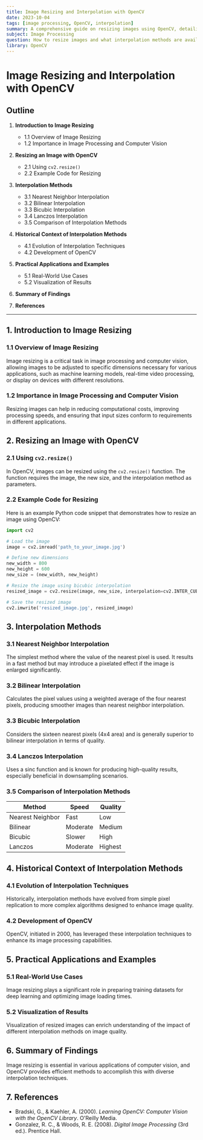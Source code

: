 ```yaml
---
title: Image Resizing and Interpolation with OpenCV
date: 2023-10-04
tags: [image processing, OpenCV, interpolation]
summary: A comprehensive guide on resizing images using OpenCV, detailing interpolation methods and practical applications.
subject: Image Processing
question: How to resize images and what interpolation methods are available in OpenCV?
library: OpenCV
---
```


# Image Resizing and Interpolation with OpenCV

## Outline

1. **Introduction to Image Resizing**
   - 1.1 Overview of Image Resizing
   - 1.2 Importance in Image Processing and Computer Vision

2. **Resizing an Image with OpenCV**
   - 2.1 Using `cv2.resize()`
   - 2.2 Example Code for Resizing

3. **Interpolation Methods**
   - 3.1 Nearest Neighbor Interpolation
   - 3.2 Bilinear Interpolation
   - 3.3 Bicubic Interpolation
   - 3.4 Lanczos Interpolation
   - 3.5 Comparison of Interpolation Methods

4. **Historical Context of Interpolation Methods**
   - 4.1 Evolution of Interpolation Techniques
   - 4.2 Development of OpenCV

5. **Practical Applications and Examples**
   - 5.1 Real-World Use Cases
   - 5.2 Visualization of Results

6. **Summary of Findings**

7. **References**

---

## 1. Introduction to Image Resizing 

### 1.1 Overview of Image Resizing
Image resizing is a critical task in image processing and computer vision, allowing images to be adjusted to specific dimensions necessary for various applications, such as machine learning models, real-time video processing, or display on devices with different resolutions.

### 1.2 Importance in Image Processing and Computer Vision
Resizing images can help in reducing computational costs, improving processing speeds, and ensuring that input sizes conform to requirements in different applications.

## 2. Resizing an Image with OpenCV 

### 2.1 Using `cv2.resize()`
In OpenCV, images can be resized using the `cv2.resize()` function. The function requires the image, the new size, and the interpolation method as parameters.

### 2.2 Example Code for Resizing
Here is an example Python code snippet that demonstrates how to resize an image using OpenCV:

```python
import cv2

# Load the image
image = cv2.imread('path_to_your_image.jpg')

# Define new dimensions
new_width = 800
new_height = 600
new_size = (new_width, new_height)

# Resize the image using bicubic interpolation
resized_image = cv2.resize(image, new_size, interpolation=cv2.INTER_CUBIC)

# Save the resized image
cv2.imwrite('resized_image.jpg', resized_image)
```

## 3. Interpolation Methods

### 3.1 Nearest Neighbor Interpolation
The simplest method where the value of the nearest pixel is used. It results in a fast method but may introduce a pixelated effect if the image is enlarged significantly.

### 3.2 Bilinear Interpolation
Calculates the pixel values using a weighted average of the four nearest pixels, producing smoother images than nearest neighbor interpolation.

### 3.3 Bicubic Interpolation
Considers the sixteen nearest pixels (4x4 area) and is generally superior to bilinear interpolation in terms of quality.

### 3.4 Lanczos Interpolation
Uses a sinc function and is known for producing high-quality results, especially beneficial in downsampling scenarios.

### 3.5 Comparison of Interpolation Methods
| Method          | Speed       | Quality    |
|-----------------|-------------|------------|
| Nearest Neighbor | Fast        | Low        |
| Bilinear        | Moderate    | Medium     |
| Bicubic         | Slower      | High       |
| Lanczos         | Moderate    | Highest    |

## 4. Historical Context of Interpolation Methods

### 4.1 Evolution of Interpolation Techniques
Historically, interpolation methods have evolved from simple pixel replication to more complex algorithms designed to enhance image quality.

### 4.2 Development of OpenCV
OpenCV, initiated in 2000, has leveraged these interpolation techniques to enhance its image processing capabilities.

## 5. Practical Applications and Examples

### 5.1 Real-World Use Cases
Image resizing plays a significant role in preparing training datasets for deep learning and optimizing image loading times.

### 5.2 Visualization of Results
Visualization of resized images can enrich understanding of the impact of different interpolation methods on image quality.

## 6. Summary of Findings
Image resizing is essential in various applications of computer vision, and OpenCV provides efficient methods to accomplish this with diverse interpolation techniques.

## 7. References
- Bradski, G., & Kaehler, A. (2000). *Learning OpenCV: Computer Vision with the OpenCV Library*. O'Reilly Media.
- Gonzalez, R. C., & Woods, R. E. (2008). *Digital Image Processing* (3rd ed.). Prentice Hall.